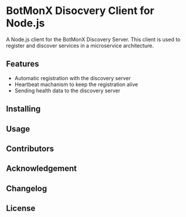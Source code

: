 # BotMonX Disocvery Client for Node.js

A Node.js client for the BotMonX Discovery Server. This client is used to register and discover services in a microservice architecture.

## Features

- Automatic registration with the discovery server
- Heartbeat machanism to keep the registration alive
- Sending health data to the discovery server

## Installing

## Usage

## Contributors

## Acknowledgement

## Changelog

## License
